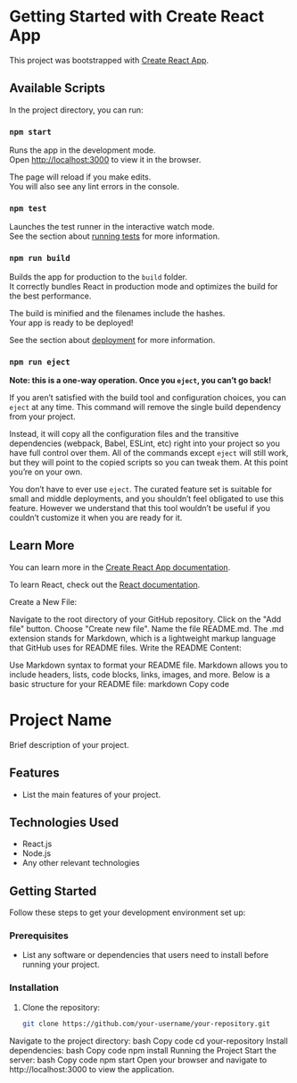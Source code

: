 # Getting Started with Create React App

This project was bootstrapped with [Create React App](https://github.com/facebook/create-react-app).

## Available Scripts

In the project directory, you can run:

### `npm start`

Runs the app in the development mode.\
Open [http://localhost:3000](http://localhost:3000) to view it in the browser.

The page will reload if you make edits.\
You will also see any lint errors in the console.

### `npm test`

Launches the test runner in the interactive watch mode.\
See the section about [running tests](https://facebook.github.io/create-react-app/docs/running-tests) for more information.

### `npm run build`

Builds the app for production to the `build` folder.\
It correctly bundles React in production mode and optimizes the build for the best performance.

The build is minified and the filenames include the hashes.\
Your app is ready to be deployed!

See the section about [deployment](https://facebook.github.io/create-react-app/docs/deployment) for more information.

### `npm run eject`

**Note: this is a one-way operation. Once you `eject`, you can’t go back!**

If you aren’t satisfied with the build tool and configuration choices, you can `eject` at any time. This command will remove the single build dependency from your project.

Instead, it will copy all the configuration files and the transitive dependencies (webpack, Babel, ESLint, etc) right into your project so you have full control over them. All of the commands except `eject` will still work, but they will point to the copied scripts so you can tweak them. At this point you’re on your own.

You don’t have to ever use `eject`. The curated feature set is suitable for small and middle deployments, and you shouldn’t feel obligated to use this feature. However we understand that this tool wouldn’t be useful if you couldn’t customize it when you are ready for it.

## Learn More

You can learn more in the [Create React App documentation](https://facebook.github.io/create-react-app/docs/getting-started).

To learn React, check out the [React documentation](https://reactjs.org/).


Create a New File:

Navigate to the root directory of your GitHub repository.
Click on the "Add file" button.
Choose "Create new file".
Name the file README.md. The .md extension stands for Markdown, which is a lightweight markup language that GitHub uses for README files.
Write the README Content:

Use Markdown syntax to format your README file. Markdown allows you to include headers, lists, code blocks, links, images, and more.
Below is a basic structure for your README file:
markdown
Copy code
# Project Name

Brief description of your project.

## Features

- List the main features of your project.

## Technologies Used

- React.js
- Node.js
- Any other relevant technologies

## Getting Started

Follow these steps to get your development environment set up:

### Prerequisites

- List any software or dependencies that users need to install before running your project.

### Installation

1. Clone the repository:
   ```bash
   git clone https://github.com/your-username/your-repository.git
Navigate to the project directory:
bash
Copy code
cd your-repository
Install dependencies:
bash
Copy code
npm install
Running the Project
Start the server:
bash
Copy code
npm start
Open your browser and navigate to http://localhost:3000 to view the application.
